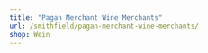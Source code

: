 ```yaml
---
title: "Pagan Merchant Wine Merchants"
url: /smithfield/pagan-merchant-wine-merchants/
shop: Wein
---
```

